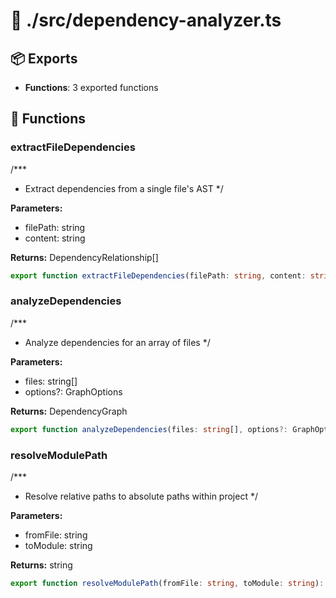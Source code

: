# 📁 ./src/dependency-analyzer.ts

## 📦 Exports
- **Functions**: 3 exported functions

## 🔧 Functions

### extractFileDependencies
/***
 * Extract dependencies from a single file's AST
 */


**Parameters:**
- filePath: string
- content: string

**Returns:** DependencyRelationship[]

```typescript
export function extractFileDependencies(filePath: string, content: string): DependencyRelationship[]
```

### analyzeDependencies
/***
 * Analyze dependencies for an array of files
 */


**Parameters:**
- files: string[]
- options?: GraphOptions

**Returns:** DependencyGraph

```typescript
export function analyzeDependencies(files: string[], options?: GraphOptions): DependencyGraph
```

### resolveModulePath
/***
 * Resolve relative paths to absolute paths within project
 */


**Parameters:**
- fromFile: string
- toModule: string

**Returns:** string

```typescript
export function resolveModulePath(fromFile: string, toModule: string): string
```